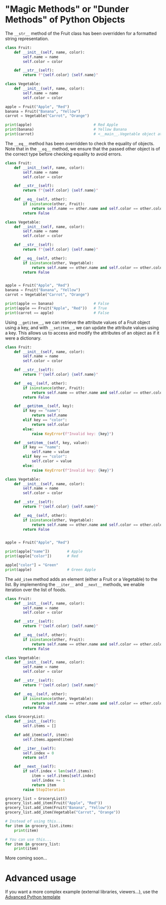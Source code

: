 # "Magic Methods" or "Dunder Methods" of Python Objects

The `__str__` method of the Fruit class has been overridden for a formatted string representation. 

```python runnable
class Fruit:
    def __init__(self, name, color):
        self.name = name
        self.color = color

    def __str__(self):
        return f"{self.color} {self.name}"

class Vegetable:
    def __init__(self, name, color):
        self.name = name
        self.color = color

apple = Fruit("Apple", "Red")
banana = Fruit("Banana", "Yellow")
carrot = Vegetable("Carrot", "Orange")

print(apple)                            # Red Apple
print(banana)                           # Yellow Banana
print(carrot)                           # <__main__.Vegetable object at 0x000000000000>
```
The `__eq__` method has been overridden to check the equality of objects. Note that in the `__eq__` method, we ensure that the passed other object is of the correct type before checking equality to avoid errors.

```python runnable
class Fruit:
    def __init__(self, name, color):
        self.name = name
        self.color = color

    def __str__(self):
        return f"{self.color} {self.name}"

    def __eq__(self, other):
        if isinstance(other, Fruit):
            return self.name == other.name and self.color == other.color
        return False

class Vegetable:
    def __init__(self, name, color):
        self.name = name
        self.color = color

    def __str__(self):
        return f"{self.color} {self.name}"

    def __eq__(self, other):
        if isinstance(other, Vegetable):
            return self.name == other.name and self.color == other.color
        return False


apple = Fruit("Apple", "Red")
banana = Fruit("Banana", "Yellow")
carrot = Vegetable("Carrot", "Orange")

print(apple == banana)                  # False
print(apple == Fruit("Apple", "Red"))   # True
print(carrot == apple)                  # False
```
Using `__getitem__`, we can retrieve the attribute values of a Fruit object using a key, and with `__setitem__`, we can update the attribute values using a key. This allows us to access and modify the attributes of an object as if it were a dictionary.

```python runnable
class Fruit:
    def __init__(self, name, color):
        self.name = name
        self.color = color

    def __str__(self):
        return f"{self.color} {self.name}"

    def __eq__(self, other):
        if isinstance(other, Fruit):
            return self.name == other.name and self.color == other.color
        return False

    def __getitem__(self, key):
        if key == "name":
            return self.name
        elif key == "color":
            return self.color
        else:
            raise KeyError(f"Invalid key: {key}")

    def __setitem__(self, key, value):
        if key == "name":
            self.name = value
        elif key == "color":
            self.color = value
        else:
            raise KeyError(f"Invalid key: {key}")

class Vegetable:
    def __init__(self, name, color):
        self.name = name
        self.color = color

    def __str__(self):
        return f"{self.color} {self.name}"

    def __eq__(self, other):
        if isinstance(other, Vegetable):
            return self.name == other.name and self.color == other.color
        return False


apple = Fruit("Apple", "Red")

print(apple["name"])        # Apple
print(apple["color"])       # Red

apple["color"] = "Green"
print(apple)                # Green Apple
```
The `add_item` method adds an element (either a Fruit or a Vegetable) to the list. By implementing the `__iter__` and `__next__` methods, we enable iteration over the list of foods.

```python runnable
class Fruit:
    def __init__(self, name, color):
        self.name = name
        self.color = color

    def __str__(self):
        return f"{self.color} {self.name}"

    def __eq__(self, other):
        if isinstance(other, Fruit):
            return self.name == other.name and self.color == other.color
        return False

class Vegetable:
    def __init__(self, name, color):
        self.name = name
        self.color = color

    def __str__(self):
        return f"{self.color} {self.name}"

    def __eq__(self, other):
        if isinstance(other, Vegetable):
            return self.name == other.name and self.color == other.color
        return False

class GroceryList:
    def __init__(self):
        self.items = []

    def add_item(self, item):
        self.items.append(item)

    def __iter__(self):
        self.index = 0
        return self

    def __next__(self):
        if self.index < len(self.items):
            item = self.items[self.index]
            self.index += 1
            return item
        raise StopIteration

grocery_list = GroceryList()
grocery_list.add_item(Fruit("Apple", "Red"))
grocery_list.add_item(Fruit("Banana", "Yellow"))
grocery_list.add_item(Vegetable("Carrot", "Orange"))

# Instead of using this...
for item in grocery_list.items:
    print(item)

# You can use this...
for item in grocery_list:
    print(item)
```
More coming soon...

# Advanced usage

If you want a more complex example (external libraries, viewers...), use the [Advanced Python template](https://tech.io/select-repo/429)
